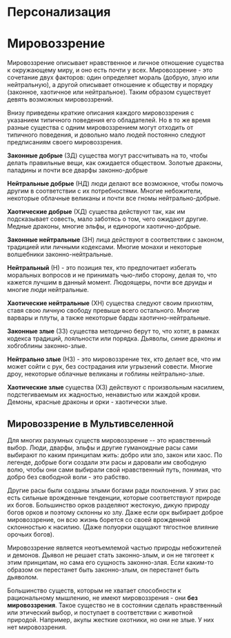 # **Персонализация**

# **Мировоззрение**
Мировоззрение описывает нравственное и личное отношение существа к окружающему миру, и оно есть почти у всех. Мировоззрение - это сочетание двух факторов: один определяет мораль (добрую, злую или нейтральную), а другой описывает отношение к обществу и порядку (законное, хаотичное или нейтральное). Таким образом существует девять возможных мировоззрений.

Внизу приведены краткие описания каждого мировоззрения с указанием типичного поведения его обладателей. Но в то же время разные существа с одним мировоззрением могут отходить от типичного поведения, и довольно мало людей постоянно следуют предписаниям своего мировоззрения.

**Законные добрые** (ЗД) существа могут рассчитывать на то, чтобы делать правильные вещи, как ожидается обществом. Золотые драконы, паладины и почти все дварфы законно-добрые

**Нейтральные добрые**  (НД) люди делают все возможное, чтобы помочь другим в соответствии с их потребностями. Многие небожители, некоторые облачные великаны и почти все гномы нейтрально-добрые.

**Хаотические добрые** (ХД) существа действуют так, как им подсказывает совесть, мало заботясь о том, чего ожидают другие. Медные драконы, многие эльфы, и единороги хаотично-добрые.

**Законные нейтральные** (ЗН) лица действуют в соответствии с законом, традицией или личными кодексами. Многие монахи и некоторые волшебники законно-нейтральные.

**Нейтральный** (Н) - это позиция тех, кто предпочитает избегать моральных вопросов и не принимать чью-либо сторону, делая то, что кажется лучшим в данный момент. Людоящеры, почти все друиды и многие люди нейтральные.

**Хаотические нейтральные** (ХН) существа следуют своим прихотям, ставя свою личную свободу превыше всего остального. Многие варвары и плуты, а также некоторые барды хаотично-нейтральные.

**Законные злые** (ЗЗ) существа методично берут то, что хотят, в рамках кодекса традиций, лояльности или порядка. Дьяволы, синие драконы и хобгоблины законно-злые.

**Нейтрально злые** (НЗ) - это мировоззрение тех, кто делает все, что им может сойти с рук, без сострадания или угрызений совести. Многие дроу, некоторые облачные великаны и гоблины нейтрально-злые.

**Хаотические злые** существа (ХЗ) действуют с произвольным насилием, подстегиваемым их жадностью, ненавистью или жаждой крови. Демоны, красные драконы и орки - хаотически злые.

## **Мировоззрение в Мультивселенной**
Для многих разумных существ мировоззрение -- это нравственный выбор. Люди, дварфы, эльфы и другие гуманоидные расы сами выбирают по каким принципам жить: добро или зло, закон или хаос. По легенде, добрые боги создали эти расы и даровали им свободную волю, чтобы они сами выбирали свой нравственный путь, понимая, что добро без свободной воли - это рабство.

Другие расы были созданы злыми богами ради поклонения. У этих рас есть сильные врожденные тенденции, которые соответствуют природе их богов. Большинство орков разделяют жестокую, дикую природу богов орков и поэтому склонны ко злу. Даже если орк выбирает доброе мировоззрение, он всю жизнь борется со своей врожденной склонностью к насилию. (Даже полуорки ощущают тягостное влияние орочьих богов).

Мировоззрение является неотъемлемой частью природы небожителей и демонов. Дьявол не решает стать законно-злым, и он не тяготеет к этим принципам, но сама его сущность законно-злая. Если каким-то образом он перестанет быть законно-злым, он перестанет быть дьяволом.

Большинство существ, которым не хватает способности к рациональному мышлению, не имеют мировоззрения - они **без мировоззрения**. Такое существо не в состоянии сделать нравственный или этический выбор, и поступает в соответствии с животной природой. Например, акулы жесткие охотники, но они не злые. У них нет мировоззрения.

